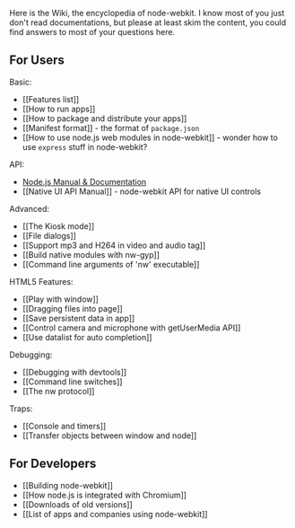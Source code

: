 Here is the Wiki, the encyclopedia of node-webkit. I know most of you just don't read documentations, but please at least skim the content, you could find answers to most of your questions here.

## For Users

Basic:
* [[Features list]]
* [[How to run apps]]
* [[How to package and distribute your apps]]
* [[Manifest format]] - the format of `package.json`
* [[How to use node.js web modules in node-webkit]] - wonder how to use `express` stuff in node-webkit?

API:
* [Node.js Manual & Documentation](http://nodejs.org/api/)
* [[Native UI API Manual]] - node-webkit API for native UI controls

Advanced:
* [[The Kiosk mode]]
* [[File dialogs]]
* [[Support mp3 and H264 in video and audio tag]]
* [[Build native modules with nw-gyp]]
* [[Command line arguments of 'nw' executable]]

HTML5 Features:
* [[Play with window]]
* [[Dragging files into page]]
* [[Save persistent data in app]]
* [[Control camera and microphone with getUserMedia API]]
* [[Use datalist for auto completion]]

Debugging:
* [[Debugging with devtools]]
* [[Command line switches]]
* [[The nw protocol]]

Traps:
* [[Console and timers]]
* [[Transfer objects between window and node]]

## For Developers

* [[Building node-webkit]]
* [[How node.js is integrated with Chromium]]
* [[Downloads of old versions]]
* [[List of apps and companies using node-webkit]]